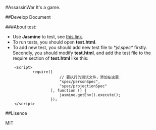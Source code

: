 #AssassinWar
It's a game.

##Develop Document

###About test:
* Use **Jasmine** to test, see [this link](http://jasmine.github.io/).
* To run tests, you should open **test.html**.
* To add new test, you should add new test file to **js\spec\** firstly. Secondly, you should modify **test.html**, and add the test file to the require section of **test.html** like this:
```    
    <script>
            require([
                        // 要执行的测试文件，添加在这里.
                        "spec/personSpec",
                        "spec/projectionSpec"
                    ], function () {
                        jasmine.getEnv().execute();
                    });
    </script>
```

##Lisence

MIT
